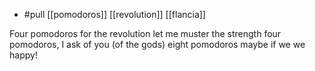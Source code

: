 - #pull [[pomodoros]] [[revolution]] [[flancia]]

Four pomodoros for the revolution
let me muster the strength
four pomodoros, I ask of you 
(of the gods)
eight pomodoros maybe
if we we happy!
